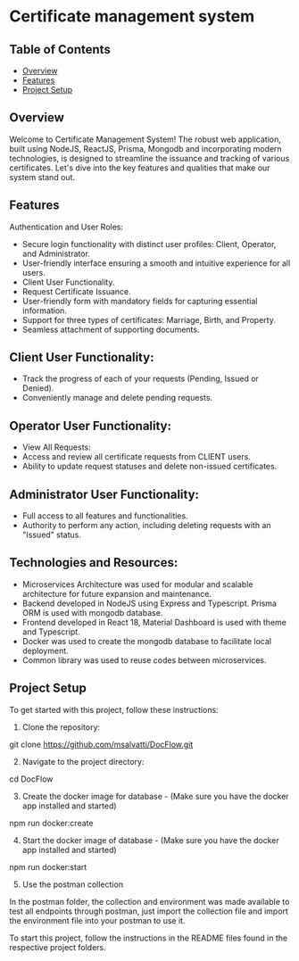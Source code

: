 # Certificate management system

## Table of Contents

- [Overview](#overview)
- [Features](#features)
- [Project Setup](#project-setup)

## Overview

Welcome to Certificate Management System! The robust web application, built using NodeJS, ReactJS, Prisma, Mongodb and incorporating modern technologies, is designed to streamline the issuance and tracking of various certificates. Let's dive into the key features and qualities that make our system stand out.

## Features

Authentication and User Roles:

- Secure login functionality with distinct user profiles: Client, Operator, and Administrator.
- User-friendly interface ensuring a smooth and intuitive experience for all users.
- Client User Functionality.
- Request Certificate Issuance.
- User-friendly form with mandatory fields for capturing essential information.
- Support for three types of certificates: Marriage, Birth, and Property.
- Seamless attachment of supporting documents.

## Client User Functionality:
- Track the progress of each of your requests (Pending, Issued or Denied).
- Conveniently manage and delete pending requests.

## Operator User Functionality:
- View All Requests:
- Access and review all certificate requests from CLIENT users.
- Ability to update request statuses and delete non-issued certificates.

## Administrator User Functionality:
- Full access to all features and functionalities.
- Authority to perform any action, including deleting requests with an "Issued" status.

## Technologies and Resources:

- Microservices Architecture was used for modular and scalable architecture for future expansion and maintenance.
- Backend developed in NodeJS using Express and Typescript. Prisma ORM is used with mongodb database.
- Frontend developed in React 18, Material Dashboard is used with theme and Typescript.
- Docker was used to create the mongodb database to facilitate local deployment.
- Common library was used to reuse codes between microservices.

## Project Setup

To get started with this project, follow these instructions:

1. Clone the repository:

git clone https://github.com/msalvatti/DocFlow.git

2. Navigate to the project directory:

cd DocFlow

3. Create the docker image for database - (Make sure you have the docker app installed and started)

npm run docker:create

4. Start the docker image of database - (Make sure you have the docker app installed and started)

npm run docker:start

5. Use the postman collection

In the postman folder, the collection and environment was made available to test all endpoints through postman, just import the collection file and import the environment file into your postman to use it.

To start this project, follow the instructions in the README files found in the respective project folders.